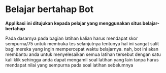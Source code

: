 # Belajar bertahap Bot

**Applikasi ini ditujukan kepada pelajar yang menggunakan situs belajar-bertahap**

Pada dasarnya pada bagian latihan kalian harus mendapat skor sempurna/75 untuk membuka tes selanjutnya tentunya hal ini sangat sulit bagi 
mereka yang ingin mempercepat waktu belajarnya. nah, bot ini akan membantu anda untuk menyelesaikan semua latihan tersebut dengan satu kali 
klik sehingga anda dapat mengamil soal latihan yang lain tanpa harus mendapat nilai yang sempurna pada soal latihan sebelumnya

